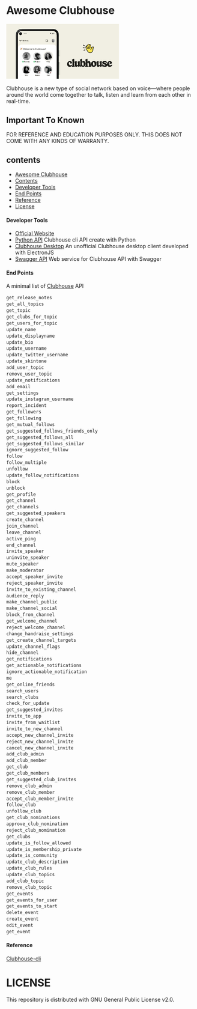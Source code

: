# Awesome Clubhouse

<img src="screenshot.png" alt="clubhouse" width="300" />

Clubhouse is a new type of social network based on voice—where people around the world come together to talk, listen and learn from each other in real-time.

## Important To Known

FOR REFERENCE AND EDUCATION PURPOSES ONLY. THIS DOES NOT COME WITH ANY KINDS OF WARRANTY.

## contents


- [Awesome Clubhouse](#awesome-clubhouse)
- [Contents](#contents)
- [Developer Tools](#developer-tools)
- [End Points](#end-points)
- [Reference](#reference)
- [License](#license)



<!--start-->

#### Developer Tools

- [Official Website](https://www.clubhouse.com/)
- [Python API](https://github.com/stypr/clubhouse-py) Clubhouse cli API create with Python
- [Clubhouse Desktop](https://github.com/callmearta/clubhouse-desktop) An unofficial Clubhouse desktop client developed with ElectronJS
- [Swagger API](https://github.com/zhuowei/ClubhouseAPI) Web service for Clubhouse API with Swagger



#### End Points

A minimal list of [Clubhouse](https://clubhouse.com) API

```bash
get_release_notes
get_all_topics
get_topic
get_clubs_for_topic
get_users_for_topic
update_name
update_displayname
update_bio
update_username
update_twitter_username
update_skintone
add_user_topic
remove_user_topic
update_notifications
add_email
get_settings
update_instagram_username
report_incident
get_followers
get_following
get_mutual_follows
get_suggested_follows_friends_only
get_suggested_follows_all
get_suggested_follows_similar
ignore_suggested_follow
follow
follow_multiple
unfollow
update_follow_notifications
block
unblock
get_profile
get_channel
get_channels
get_suggested_speakers
create_channel
join_channel
leave_channel
active_ping
end_channel
invite_speaker
uninvite_speaker
mute_speaker
make_moderator
accept_speaker_invite
reject_speaker_invite
invite_to_existing_channel
audience_reply
make_channel_public
make_channel_social
block_from_channel
get_welcome_channel
reject_welcome_channel
change_handraise_settings
get_create_channel_targets
update_channel_flags
hide_channel
get_notifications
get_actionable_notifications
ignore_actionable_notification
me
get_online_friends
search_users
search_clubs
check_for_update
get_suggested_invites
invite_to_app
invite_from_waitlist
invite_to_new_channel
accept_new_channel_invite
reject_new_channel_invite
cancel_new_channel_invite
add_club_admin
add_club_member
get_club
get_club_members
get_suggested_club_invites
remove_club_admin
remove_club_member
accept_club_member_invite
follow_club
unfollow_club
get_club_nominations
approve_club_nomination
reject_club_nomination
get_clubs
update_is_follow_allowed
update_is_membership_private
update_is_community
update_club_description
update_club_rules
update_club_topics
add_club_topic
remove_club_topic
get_events
get_events_for_user
get_events_to_start
delete_event
create_event
edit_event
get_event 

```

#### Reference

[Clubhouse-cli](https://github.com/ehsanghaffarii/clubhouse-cli)


# LICENSE

This repository is distributed with GNU General Public License v2.0.
